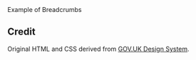 <ExampleContainer>
    <ExampleHeading>Example of Breadcrumbs</ExampleHeading>
    <Example>
        <Breadcrumbs />
    </Example>
</ExampleContainer>

## Credit

Original HTML and CSS derived from [GOV.UK Design System](https://github.com/alphagov/govuk-frontend).
